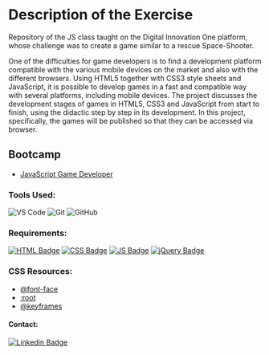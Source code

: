 # Description of the Exercise

Repository of the JS class taught on the Digital Innovation One platform, whose challenge was to create a game similar to a rescue Space-Shooter.

One of the difficulties for game developers is to find a development platform compatible with the various mobile devices on the market and also with the different browsers. Using HTML5 together with CSS3 style sheets and JavaScript, it is possible to develop games in a fast and compatible way with several platforms, including mobile devices. The project discusses the development stages of games in HTML5, CSS3 and JavaScript from start to finish, using the didactic step by step in its development. In this project, specifically, the games will be published so that they can be accessed via browser.

## Bootcamp

* [JavaScript Game Developer](https://web.digitalinnovation.one/track/javascript-game-developer)

### Tools Used:

![VS Code](http://img.shields.io/badge/-VS%20Code-007ACC?style=flat&logo=visual-studio-code&logoColor=ffffff)
![Git](https://img.shields.io/badge/-Git-%23F05032?style=flat&logo=git&logoColor=ffffff)
![GitHub](https://img.shields.io/badge/-GitHub-181717?style=flat&logo=github&logoColor=ffffff)

### Requirements:

[![HTML Badge](https://img.shields.io/badge/-HTML5-%23E44D27?style=flat-square&logo=html5&logoColor=ffffff&link=https://www.w3schools.com/html/)](https://www.w3schools.com/html/) 
[![CSS Badge](https://img.shields.io/badge/-CSS3-%231572B6?style=flat-square&logo=css3&logoColor=ffffff&link=https://developer.mozilla.org/pt-BR/docs/Web/CSS)](https://developer.mozilla.org/pt-BR/docs/Web/CSS)
[![JS Badge](https://img.shields.io/badge/-JavaScript-%23F7DF1E?style=flat-square&logo=javascript&logoColor=black&link=https://www.w3schools.com/js/default.asp)](https://www.w3schools.com/js/default.asp)
[![jQuery Badge](https://img.shields.io/badge/-jQuery-%230769AD?style=flat-square&logo=jquery&logoColor=ffffff&link=https://www.w3schools.com/jquery/)](https://www.w3schools.com/jquery/)

### CSS Resources:

* [@font-face](https://developer.mozilla.org/en-US/docs/Web/CSS/@font-face)
* [:root](https://www.w3schools.com/cssref/sel_root.asp)
* [@keyframes](https://www.w3schools.com/cssref/css3_pr_animation-keyframes.asp)

#### Contact:

[![Linkedin Badge](https://img.shields.io/badge/-LinkedIn-blue?style=flat-square&logo=Linkedin&logoColor=white&link=https://https://www.linkedin.com/in/luizvicentin/)](https://www.linkedin.com/in/luizvicentin/) 
